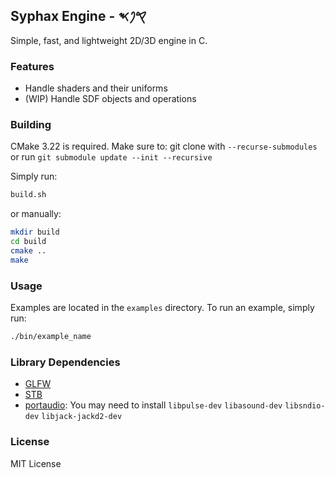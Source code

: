 ## Syphax Engine - 𐤒𐤐𐤎
Simple, fast, and lightweight 2D/3D engine in C.

### Features
* Handle shaders and their uniforms
* (WIP) Handle SDF objects and operations

### Building
CMake 3.22 is required.
Make sure to:
git clone with `--recurse-submodules` or run `git submodule update --init --recursive`

Simply run:
```bash
build.sh
```
or manually:
```bash
mkdir build
cd build
cmake ..
make
```

### Usage

Examples are located in the `examples` directory.
To run an example, simply run:
```bash
./bin/example_name
```

### Library Dependencies
* [GLFW](https://github.com/glfw/glfw)
* [STB](https://github.com/nothings/stb)
* [portaudio](https://github.com/PortAudio/portaudio): You may need to install `libpulse-dev` `libasound-dev` `libsndio-dev` `libjack-jackd2-dev`

### License
MIT License
